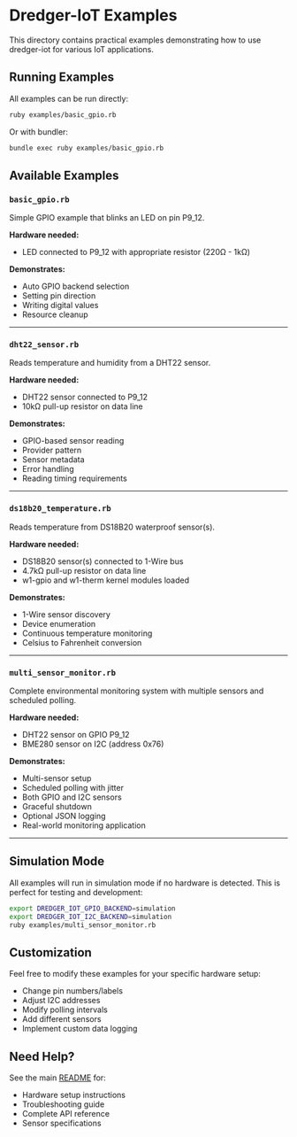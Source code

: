 # Dredger-IoT Examples

This directory contains practical examples demonstrating how to use dredger-iot for various IoT applications.

## Running Examples

All examples can be run directly:

```bash
ruby examples/basic_gpio.rb
```

Or with bundler:

```bash
bundle exec ruby examples/basic_gpio.rb
```

## Available Examples

### `basic_gpio.rb`
Simple GPIO example that blinks an LED on pin P9_12.

**Hardware needed:**
- LED connected to P9_12 with appropriate resistor (220Ω - 1kΩ)

**Demonstrates:**
- Auto GPIO backend selection
- Setting pin direction
- Writing digital values
- Resource cleanup

---

### `dht22_sensor.rb`
Reads temperature and humidity from a DHT22 sensor.

**Hardware needed:**
- DHT22 sensor connected to P9_12
- 10kΩ pull-up resistor on data line

**Demonstrates:**
- GPIO-based sensor reading
- Provider pattern
- Sensor metadata
- Error handling
- Reading timing requirements

---

### `ds18b20_temperature.rb`
Reads temperature from DS18B20 waterproof sensor(s).

**Hardware needed:**
- DS18B20 sensor(s) connected to 1-Wire bus
- 4.7kΩ pull-up resistor on data line
- w1-gpio and w1-therm kernel modules loaded

**Demonstrates:**
- 1-Wire sensor discovery
- Device enumeration
- Continuous temperature monitoring
- Celsius to Fahrenheit conversion

---

### `multi_sensor_monitor.rb`
Complete environmental monitoring system with multiple sensors and scheduled polling.

**Hardware needed:**
- DHT22 sensor on GPIO P9_12
- BME280 sensor on I2C (address 0x76)

**Demonstrates:**
- Multi-sensor setup
- Scheduled polling with jitter
- Both GPIO and I2C sensors
- Graceful shutdown
- Optional JSON logging
- Real-world monitoring application

---

## Simulation Mode

All examples will run in simulation mode if no hardware is detected. This is perfect for testing and development:

```bash
export DREDGER_IOT_GPIO_BACKEND=simulation
export DREDGER_IOT_I2C_BACKEND=simulation
ruby examples/multi_sensor_monitor.rb
```

## Customization

Feel free to modify these examples for your specific hardware setup:

- Change pin numbers/labels
- Adjust I2C addresses
- Modify polling intervals
- Add different sensors
- Implement custom data logging

## Need Help?

See the main [README](../README.md) for:
- Hardware setup instructions
- Troubleshooting guide
- Complete API reference
- Sensor specifications
